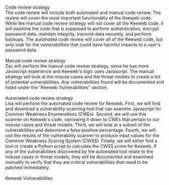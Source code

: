 Code review strategy<br/>
The code review will include both automated and manual code review. The review will cover the most important functionality of the
Keeweb code. While the manual code review strategy will not cover all the Keeweb code, it will examine the code that is supposed to
perform authentication, encrypt password data, maintain integrity, transmit data securely, and perform backups. The automated code 
review will cover all of the Keeweb code, but only look for the vulnerabilities that could have harmful impacts to a user's password 
data.<br/>
<br/>
Manual code review strategy<br/>
Zac will perform the manual code review strategy, since he has more Javascript experience and Keeweb's logic uses Javascript. The manual
strategy will look at the misuse cases and the threat models to create a list of potential vulnerabilities. Any vulnerabilities found
will be documented and listed under the "Keeweb Vulnerabilities" section.<br/>
<br/>
Automated code review strategy<br/>
Lisa will perform the automated code review for Keeweb. First, we will find and download a vulnerability scanning tool that can examine
Javascript for Common Weakness Enumerations (CWEs). Second, we will use this scanner on Keeweb's code, narrowing it down to CWEs that 
pertain to our misuse cases and threat models. Third, we will look at a subset of  the vulnerabilities and determine a false positive 
percentage. Fourth, we will use the results of the vulnerability scanner to produce  input values for the Common Weakness Scoring 
System (CWSS). Finally, we will either find a tool or create a Python script to calculate the CWSS score for Keeweb. If any of the 
vulnerabilities discovered by the automated tool relate to the misuse cases or threat models, they will be documented and examined 
manually to verify that they are critical vulnerabilities that need to be patched immediately.<br/>
<br/>
Keeweb Vulnerabilities<br/>
